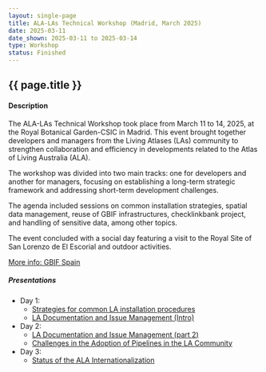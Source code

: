 ```yaml
---
layout: single-page
title: ALA-LAs Technical Workshop (Madrid, March 2025) 
date: 2025-03-11
date_shown: 2025-03-11 to 2025-03-14
type: Workshop
status: Finished
---
```


## {{ page.title }}

#### Description 

The ALA-LAs Technical Workshop took place from March 11 to 14, 2025, at the Royal Botanical Garden-CSIC in Madrid. This event brought together developers and managers from the Living Atlases (LAs) community to strengthen collaboration and efficiency in developments related to the Atlas of Living Australia (ALA).

The workshop was divided into two main tracks: one for developers and another for managers, focusing on establishing a long-term strategic framework and addressing short-term development challenges.

The agenda included sessions on common installation strategies, spatial data management, reuse of GBIF infrastructures, checklinkbank project, and handling of sensitive data, among other topics.

The event concluded with a social day featuring a visit to the Royal Site of San Lorenzo de El Escorial and outdoor activities.

[More info: GBIF Spain](https://gbif.es/talleres/ala-las-technical-workshop-madrid-march-2025)

##### Presentations
- Day 1:
  - [Strategies for common LA installation procedures](https://datos.gbif.es/others/pres/2025-la-deploy-strategies)
  - [LA Documentation and Issue Management (Intro)](https://datos.gbif.es/others/pres/2025-la-docs-issues-intro)
- Day 2:
  - [LA Documentation and Issue Management (part 2)](https://datos.gbif.es/others/pres/2025-la-docs-issues-part-2)
  - [Challenges in the Adoption of Pipelines in the LA Community](https://datos.gbif.es/others/pres/2025-la-pipelines-challenges)
- Day 3:
  - [Status of the ALA Internationalization](https://datos.gbif.es/others/pres/2025-la-status-of-i18n)









